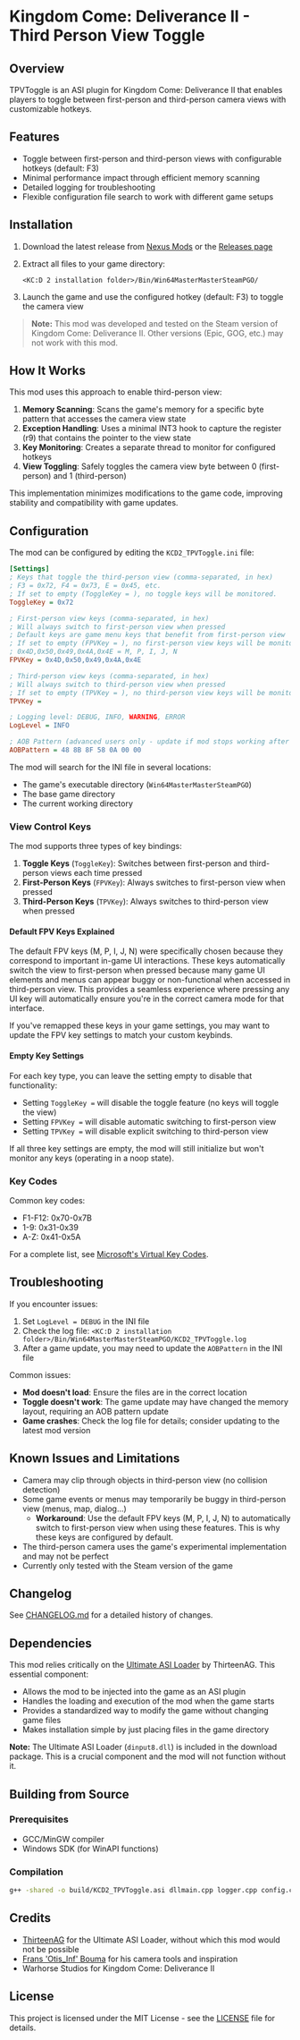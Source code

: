 # Kingdom Come: Deliverance II - Third Person View Toggle

## Overview

TPVToggle is an ASI plugin for Kingdom Come: Deliverance II that enables players to toggle between first-person and third-person camera views with customizable hotkeys.

## Features

- Toggle between first-person and third-person views with configurable hotkeys (default: F3)
- Minimal performance impact through efficient memory scanning
- Detailed logging for troubleshooting
- Flexible configuration file search to work with different game setups

## Installation

1. Download the latest release from [Nexus Mods](https://www.nexusmods.com/kingdomcomedeliverance2/mods/1550) or the [Releases page](https://github.com/tkhquang/KDC2Tools/releases)
2. Extract all files to your game directory:

   ```
   <KC:D 2 installation folder>/Bin/Win64MasterMasterSteamPGO/
   ```

3. Launch the game and use the configured hotkey (default: F3) to toggle the camera view

> **Note:** This mod was developed and tested on the Steam version of Kingdom Come: Deliverance II. Other versions (Epic, GOG, etc.) may not work with this mod.

## How It Works

This mod uses this approach to enable third-person view:

1. **Memory Scanning**: Scans the game's memory for a specific byte pattern that accesses the camera view state
2. **Exception Handling**: Uses a minimal INT3 hook to capture the register (r9) that contains the pointer to the view state
3. **Key Monitoring**: Creates a separate thread to monitor for configured hotkeys
4. **View Toggling**: Safely toggles the camera view byte between 0 (first-person) and 1 (third-person)

This implementation minimizes modifications to the game code, improving stability and compatibility with game updates.

## Configuration

The mod can be configured by editing the `KCD2_TPVToggle.ini` file:

```ini
[Settings]
; Keys that toggle the third-person view (comma-separated, in hex)
; F3 = 0x72, F4 = 0x73, E = 0x45, etc.
; If set to empty (ToggleKey = ), no toggle keys will be monitored.
ToggleKey = 0x72

; First-person view keys (comma-separated, in hex)
; Will always switch to first-person view when pressed
; Default keys are game menu keys that benefit from first-person view
; If set to empty (FPVKey = ), no first-person view keys will be monitored.
; 0x4D,0x50,0x49,0x4A,0x4E = M, P, I, J, N
FPVKey = 0x4D,0x50,0x49,0x4A,0x4E

; Third-person view keys (comma-separated, in hex)
; Will always switch to third-person view when pressed
; If set to empty (TPVKey = ), no third-person view keys will be monitored.
TPVKey =

; Logging level: DEBUG, INFO, WARNING, ERROR
LogLevel = INFO

; AOB Pattern (advanced users only - update if mod stops working after game patches)
AOBPattern = 48 8B 8F 58 0A 00 00
```

The mod will search for the INI file in several locations:

- The game's executable directory (`Win64MasterMasterSteamPGO`)
- The base game directory
- The current working directory

### View Control Keys

The mod supports three types of key bindings:

1. **Toggle Keys** (`ToggleKey`): Switches between first-person and third-person views each time pressed
2. **First-Person Keys** (`FPVKey`): Always switches to first-person view when pressed
3. **Third-Person Keys** (`TPVKey`): Always switches to third-person view when pressed

#### Default FPV Keys Explained

The default FPV keys (M, P, I, J, N) were specifically chosen because they correspond to important in-game UI interactions. These keys automatically switch the view to first-person when pressed because many game UI elements and menus can appear buggy or non-functional when accessed in third-person view. This provides a seamless experience where pressing any UI key will automatically ensure you're in the correct camera mode for that interface.

If you've remapped these keys in your game settings, you may want to update the FPV key settings to match your custom keybinds.

#### Empty Key Settings

For each key type, you can leave the setting empty to disable that functionality:

- Setting `ToggleKey =` will disable the toggle feature (no keys will toggle the view)
- Setting `FPVKey =` will disable automatic switching to first-person view
- Setting `TPVKey =` will disable explicit switching to third-person view

If all three key settings are empty, the mod will still initialize but won't monitor any keys (operating in a noop state).

### Key Codes

Common key codes:

- F1-F12: 0x70-0x7B
- 1-9: 0x31-0x39
- A-Z: 0x41-0x5A

For a complete list, see [Microsoft's Virtual Key Codes](https://docs.microsoft.com/en-us/windows/win32/inputdev/virtual-key-codes).

## Troubleshooting

If you encounter issues:

1. Set `LogLevel = DEBUG` in the INI file
2. Check the log file: `<KC:D 2 installation folder>/Bin/Win64MasterMasterSteamPGO/KCD2_TPVToggle.log`
3. After a game update, you may need to update the `AOBPattern` in the INI file

Common issues:

- **Mod doesn't load**: Ensure the files are in the correct location
- **Toggle doesn't work**: The game update may have changed the memory layout, requiring an AOB pattern update
- **Game crashes**: Check the log file for details; consider updating to the latest mod version

## Known Issues and Limitations

- Camera may clip through objects in third-person view (no collision detection)
- Some game events or menus may temporarily be buggy in third-person view (menus, map, dialog...)
  - **Workaround**: Use the default FPV keys (M, P, I, J, N) to automatically switch to first-person view when using these features. This is why these keys are configured by default.
- The third-person camera uses the game's experimental implementation and may not be perfect
- Currently only tested with the Steam version of the game

## Changelog

See [CHANGELOG.md](CHANGELOG.md) for a detailed history of changes.

## Dependencies

This mod relies critically on the [Ultimate ASI Loader](https://github.com/ThirteenAG/Ultimate-ASI-Loader) by ThirteenAG. This essential component:

- Allows the mod to be injected into the game as an ASI plugin
- Handles the loading and execution of the mod when the game starts
- Provides a standardized way to modify the game without changing game files
- Makes installation simple by just placing files in the game directory

**Note:** The Ultimate ASI Loader (`dinput8.dll`) is included in the download package. This is a crucial component and the mod will not function without it.

## Building from Source

### Prerequisites

- GCC/MinGW compiler
- Windows SDK (for WinAPI functions)

### Compilation

```bash
g++ -shared -o build/KCD2_TPVToggle.asi dllmain.cpp logger.cpp config.cpp toggle_thread.cpp aob_scanner.cpp exception_handler.cpp version.cpp -static -lpsapi "-Wl,--add-stdcall-alias" -O2 -Wall -Wextra
```

## Credits

- [ThirteenAG](https://github.com/ThirteenAG) for the Ultimate ASI Loader, without which this mod would not be possible
- [Frans 'Otis_Inf' Bouma](https://opm.fransbouma.com/intro.htm) for his camera tools and inspiration
- Warhorse Studios for Kingdom Come: Deliverance II

## License

This project is licensed under the MIT License - see the [LICENSE](LICENSE) file for details.
